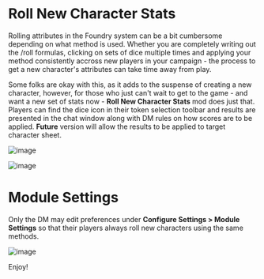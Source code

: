 # Roll New Character Stats
Rolling attributes in the Foundry system can be a bit cumbersome depending on what method is used. Whether you are completely writing out the /roll formulas, clicking on sets of dice multiple times and applying your method consistently accross new players in your campaign - the process to get a new character's attributes can take time away from play. 

Some folks are okay with this, as it adds to the suspense of creating a new character, however, for those who just can't wait to get to the game - and want a new set of stats now - **Roll New Character Stats** mod does just that. Players can find the dice icon in their token selection toolbar and results are presented in the chat window along with DM rules on how scores are to be applied. **Future** version will allow the results to be applied to target character sheet.

![image](https://user-images.githubusercontent.com/103948142/173837545-8920f058-480e-401c-8ea4-77edd4939e66.png)

![image](https://user-images.githubusercontent.com/103948142/173837815-c62e6ef4-fa78-49b6-b4b8-43d7f3bb88a1.png)

# Module Settings
Only the DM may edit preferences under **Configure Settings > Module Settings** so that their players always roll new characters using the same methods.

![image](https://user-images.githubusercontent.com/103948142/173832493-6329ef49-e2a4-4367-b652-689de2201a17.png)

Enjoy!
